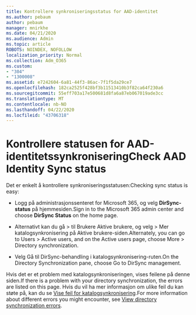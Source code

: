 ```yaml
---
title: Kontrollere synkroniseringsstatus for AAD-identitet
ms.author: pebaum
author: pebaum
manager: mnirkhe
ms.date: 04/21/2020
ms.audience: Admin
ms.topic: article
ROBOTS: NOINDEX, NOFOLLOW
localization_priority: Normal
ms.collection: Adm_O365
ms.custom:
- "304"
- "1300008"
ms.assetid: e7242604-6a81-44f3-86ac-7f1f5da29ce7
ms.openlocfilehash: 182ca2525f428bf3b11513410b3f82ca64f230a6
ms.sourcegitcommit: 55eff703a17e500681d8fa6a87eb067019ade3cc
ms.translationtype: MT
ms.contentlocale: nb-NO
ms.lasthandoff: 04/22/2020
ms.locfileid: "43706318"
---
```

# <a name="check-aad-identity-sync-status"></a><span data-ttu-id="cf0a3-102">Kontrollere statusen for AAD-identitetssynkronisering</span><span class="sxs-lookup"><span data-stu-id="cf0a3-102">Check AAD Identity Sync status</span></span>

<span data-ttu-id="cf0a3-103">Det er enkelt å kontrollere synkroniseringsstatusen:</span><span class="sxs-lookup"><span data-stu-id="cf0a3-103">Checking sync status is easy:</span></span>
  
- <span data-ttu-id="cf0a3-104">Logg på administrasjonssenteret for Microsoft 365, og velg **DirSync-status** på hjemmesiden.</span><span class="sxs-lookup"><span data-stu-id="cf0a3-104">Sign in to the Microsoft 365 admin center and choose **DirSync Status** on the home page.</span></span>

- <span data-ttu-id="cf0a3-105">Alternativt kan du gå \> til Brukere Aktive brukere, og velg \> Mer katalogsynkronisering på Aktive brukere-siden.</span><span class="sxs-lookup"><span data-stu-id="cf0a3-105">Alternately, you can go to Users \> Active users, and on the Active users page, choose More \> Directory synchronization.</span></span>

- <span data-ttu-id="cf0a3-106">Velg Gå til DirSync-behandling i katalogsynkronisering-ruten.</span><span class="sxs-lookup"><span data-stu-id="cf0a3-106">On the Directory Synchronization pane, choose Go to DirSync management.</span></span>

<span data-ttu-id="cf0a3-107">Hvis det er et problem med katalogsynkroniseringen, vises feilene på denne siden.</span><span class="sxs-lookup"><span data-stu-id="cf0a3-107">If there is a problem with your directory synchronization, the errors are listed on this page.</span></span> <span data-ttu-id="cf0a3-108">Hvis du vil ha mer informasjon om ulike feil du kan støte på, kan du se [Vise feil for katalogsynkronisering](https://docs.microsoft.com//office365/enterprise/identify-directory-synchronization-errors).</span><span class="sxs-lookup"><span data-stu-id="cf0a3-108">For more information about different errors you might encounter, see [View directory synchronization errors](https://docs.microsoft.com//office365/enterprise/identify-directory-synchronization-errors).</span></span>
  